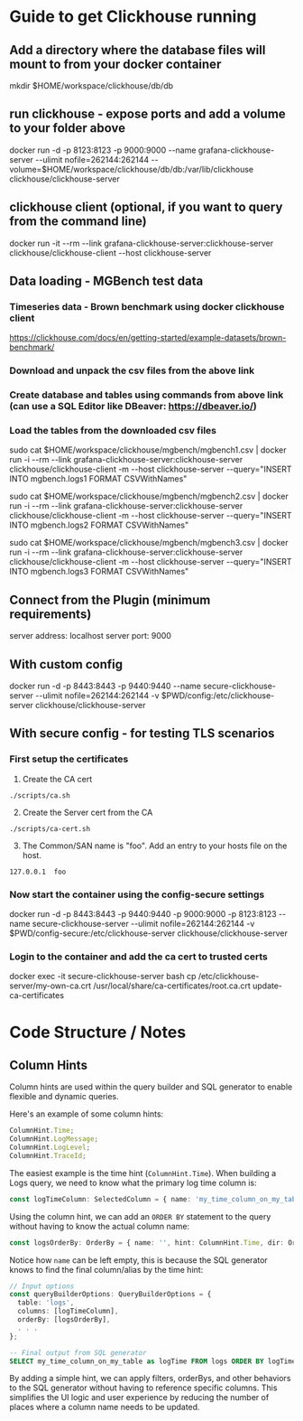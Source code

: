 # Guide to get Clickhouse running

## Add a directory where the database files will mount to from your docker container

mkdir $HOME/workspace/clickhouse/db/db

## run clickhouse - expose ports and add a volume to your folder above

docker run -d -p 8123:8123 -p 9000:9000 --name grafana-clickhouse-server --ulimit nofile=262144:262144 --volume=$HOME/workspace/clickhouse/db/db:/var/lib/clickhouse clickhouse/clickhouse-server

## clickhouse client (optional, if you want to query from the command line)

docker run -it --rm --link grafana-clickhouse-server:clickhouse-server clickhouse/clickhouse-client --host clickhouse-server

## Data loading - MGBench test data

### Timeseries data - Brown benchmark using docker clickhouse client

https://clickhouse.com/docs/en/getting-started/example-datasets/brown-benchmark/

### Download and unpack the csv files from the above link

### Create database and tables using commands from above link (can use a SQL Editor like DBeaver: https://dbeaver.io/)

### Load the tables from the downloaded csv files

sudo cat $HOME/workspace/clickhouse/mgbench/mgbench1.csv | docker run -i --rm --link grafana-clickhouse-server:clickhouse-server clickhouse/clickhouse-client -m --host clickhouse-server --query="INSERT INTO mgbench.logs1 FORMAT CSVWithNames"

sudo cat $HOME/workspace/clickhouse/mgbench/mgbench2.csv | docker run -i --rm --link grafana-clickhouse-server:clickhouse-server clickhouse/clickhouse-client -m --host clickhouse-server --query="INSERT INTO mgbench.logs2 FORMAT CSVWithNames"

sudo cat $HOME/workspace/clickhouse/mgbench/mgbench3.csv | docker run -i --rm --link grafana-clickhouse-server:clickhouse-server clickhouse/clickhouse-client -m --host clickhouse-server --query="INSERT INTO mgbench.logs3 FORMAT CSVWithNames"

## Connect from the Plugin (minimum requirements)

server address: localhost
server port: 9000

## With custom config

docker run -d -p 8443:8443 -p 9440:9440 --name secure-clickhouse-server --ulimit nofile=262144:262144 -v $PWD/config:/etc/clickhouse-server clickhouse/clickhouse-server

## With secure config - for testing TLS scenarios

### First setup the certificates

1. Create the CA cert

```
./scripts/ca.sh
```

2. Create the Server cert from the CA

```
./scripts/ca-cert.sh
```

3. The Common/SAN name is "foo". Add an entry to your hosts file on the host.

```
127.0.0.1  foo
```

### Now start the container using the config-secure settings

docker run -d -p 8443:8443 -p 9440:9440 -p 9000:9000 -p 8123:8123 --name secure-clickhouse-server --ulimit nofile=262144:262144 -v $PWD/config-secure:/etc/clickhouse-server clickhouse/clickhouse-server

### Login to the container and add the ca cert to trusted certs

docker exec -it secure-clickhouse-server bash
cp /etc/clickhouse-server/my-own-ca.crt /usr/local/share/ca-certificates/root.ca.crt
update-ca-certificates

# Code Structure / Notes

## Column Hints

Column hints are used within the query builder and SQL generator to enable flexible and dynamic queries.

Here's an example of some column hints:

```js
ColumnHint.Time;
ColumnHint.LogMessage;
ColumnHint.LogLevel;
ColumnHint.TraceId;
```

The easiest example is the time hint (`ColumnHint.Time`). When building a Logs query, we need to know what the primary log time column is:

```ts
const logTimeColumn: SelectedColumn = { name: 'my_time_column_on_my_table', hint: ColumnHint.Time, alias: 'logTime' };
```

Using the column hint, we can add an `ORDER BY` statement to the query without having to know the actual column name:

```ts
const logsOrderBy: OrderBy = { name: '', hint: ColumnHint.Time, dir: OrderByDirection.ASC };
```

Notice how `name` can be left empty, this is because the SQL generator knows to find the final column/alias by the time hint:

```ts
// Input options
const queryBuilderOptions: QueryBuilderOptions = {
  table: 'logs',
  columns: [logTimeColumn],
  orderBy: [logsOrderBy],
  . . .
};
```

```sql
-- Final output from SQL generator
SELECT my_time_column_on_my_table as logTime FROM logs ORDER BY logTime ASC
```

By adding a simple hint, we can apply filters, orderBys, and other behaviors to the SQL generator without having to reference specific columns. This simplifies the UI logic and user experience by reducing the number of places where a column name needs to be updated.
